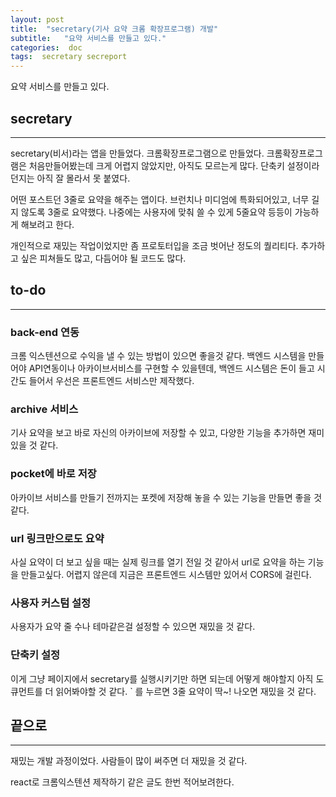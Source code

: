 ```yaml
---
layout: post
title:  "secretary(기사 요약 크롬 확장프로그램) 개발"
subtitle:   "요약 서비스를 만들고 있다."
categories:  doc
tags:  secretary secreport
---
```


요약 서비스를 만들고 있다.

## secretary

---

secretary(비서)라는 앱을 만들었다. 크롬확장프로그램으로 만들었다. 크롬확장프로그램은 처음만들어봤는데 크게 어렵지 않았지만, 아직도 모르는게 많다. 단축키 설정이라던지는 아직 잘 몰라서 못 붙였다.

어떤 포스트던 3줄로 요약을 해주는 앱이다. 브런치나 미디엄에 특화되어있고, 너무 길지 않도록 3줄로 요약했다. 나중에는 사용자에 맞춰 쓸 수 있게 5줄요약 등등이 가능하게 해보려고 한다.

개인적으로 재밌는 작업이었지만 좀 프로토터입을 조금 벗어난 정도의 퀄리티다. 추가하고 싶은 피쳐들도 많고, 다듬어야 될 코드도 많다.


## to-do
---

### back-end 연동

크롬 익스텐션으로 수익을 낼 수 있는 방법이 있으면 좋을것 같다. 백엔드 시스템을 만들어야 API연동이나 아카이브서비스를 구현할 수 있을텐데, 백엔드 시스템은 돈이 들고 시간도 들어서 우선은 프론트엔드 서비스만 제작했다.

### archive 서비스

기사 요약을 보고 바로 자신의 아카이브에 저장할 수 있고, 다양한 기능을 추가하면 재미있을 것 같다.

### pocket에 바로 저장

아카이브 서비스를 만들기 전까지는 포켓에 저장해 놓을 수 있는 기능을 만들면 좋을 것 같다.

### url 링크만으로도 요약

사실 요약이 더 보고 싶을 때는 실제 링크를 열기 전일 것 같아서 url로 요약을 하는 기능을 만들고싶다. 어렵지 않은데 지금은 프론트엔드 시스템만 있어서 CORS에 걸린다.

### 사용자 커스텀 설정

사용자가 요약 줄 수나 테마같은걸 설정할 수 있으면 재밌을 것 같다.

### 단축키 설정

이게 그냥 페이지에서 secretary를 실행시키기만 하면 되는데 어떻게 해야할지 아직 도큐먼트를 더 읽어봐야할 것 같다. ` 를 누르면 3줄 요약이 딱~! 나오면 재밌을 것 같다.

## 끝으로

---

재밌는 개발 과정이었다. 사람들이 많이 써주면 더 재밌을 것 같다.

react로 크롬익스텐션 제작하기 같은 글도 한번 적어보려한다.
